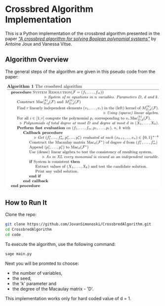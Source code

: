 # Crossbred Algorithm Implementation

This is a Python implementation of the crossbred algorithm presented in the paper [_"A crossbred algorithm for solving Boolean polynomial systems"_](https://ia.cr/2017/372) by Antoine Joux and Vanessa Vitse.

## Algorithm Overview

The general steps of the algorithm are given in this pseudo code from the paper:

![Algorithm Pseudo Code](https://github.com/JovanSimonoski/CrossbredAlgorithm/blob/master/pseudo_code.png?raw=true)

## How to Run It
Clone the repo:
```bash
git clone https://github.com/JovanSimonoski/CrossbredAlgorithm.git
cd CrossbredAlgorithm
cd code
```
To execute the algorithm, use the following command:
```bash
sage main.py
```
Next you will be promted to choose: 
  - the number of variables, 
  - the seed,
  - the 'k' parameter and
  - the degree of the Macaulay matrix - 'D'. 

This implementation works only for hard coded value of d = 1.

